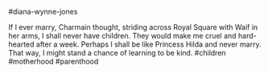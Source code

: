 #diana-wynne-jones

If I ever marry, Charmain thought, striding across Royal Square with Waif in her arms, I shall never have children. They would make me cruel and hard-hearted after a week. Perhaps I shall be like Princess Hilda and never marry. That way, I might stand a chance of learning to be kind.
#children #motherhood #parenthood